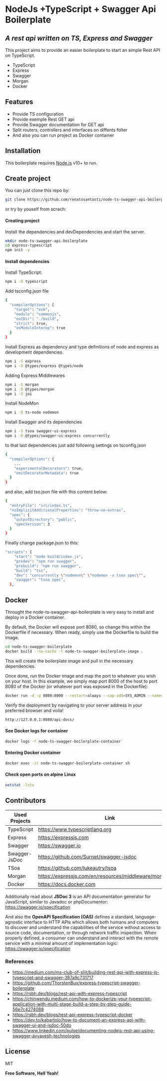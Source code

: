 # NodeJs +TypeScript + Swagger Api Boilerplate
## _A rest api written on TS, Express and Swagger_

This project aims to provide an easier boilerplate to start an simple Rest API on TypeScript.

- TypeScript
- Express
- Swagger
- Morgan
- Docker

## Features
- Provide TS configuration
- Provide exemple Rest GET api
- Provide Swagger documentation for GET api
- Split routers, controllers and interfaces on diffents folter
- And also you can run project as Docker container

## Installation

This boilerplate requires [Node.js](https://nodejs.org/) v10+ to run.

## Create project 
You can just clone this repo by:
```sh
git clone https://github.com/renatosantosti/node-ts-swagger-api-boilerplate
```
or try by youself from scrach:

#### Creating project 
Install the dependencies and devDependencies and start the server.

```sh
mkdir node-ts-swagger-api-boilerplate
cd express-typescript
npm init -y
```

#### Install dependencies
 Install TypeScript: 
 ```sh
 npm i -D typescript
 ```
 
 Add tsconfig.json file
```sh
{
  "compilerOptions": {
    "target": "es6",
    "module": "commonjs",
    "outDir": "./build",
    "strict": true,
    "esModuleInterop": true
  }
}
```

Install Express as dependency and type definitions of node and express as development dependencies.
```sh
npm i -S express
npm i -D @types/express @types/node
```

Adding Express Middlewares
```sh
npm i -S morgan
npm i -D @types/morgan
npm i -S joi
```

Install NodeMon
```sh
npm i -D ts-node nodemon
```

Install Swagger and its dependencies
```sh
npm i -S tsoa swagger-ui-express
npm i -D @types/swagger-ui-express concurrently
```
to that last dependencies just add following settings on tsconfig.json
```sh
{
  "compilerOptions": {
    ...
    "experimentalDecorators": true,
    "emitDecoratorMetadata": true
  }
}
```
and also, add tso.json file with this content below:
```sh
{
  "entryFile": "src/index.ts",
  "noImplicitAdditionalProperties": "throw-on-extras",
  "spec": {
    "outputDirectory": "public",
    "specVersion": 3
  }
}
```

Finally change package.json to this:
```sh
"scripts": {
    "start": "node build/index.js",
    "predev": "npm run swagger",
    "prebuild": "npm run swagger",
    "build": "tsc",
    "dev": "concurrently \"nodemon\" \"nodemon -x tsoa spec\"",
    "swagger": "tsoa spec",
  },
```
## Docker

Throught the  node-ts-swagger-api-boilerplate is very easy to install and deploy in a Docker container.

By default, the Docker will expose port 8080, so change this within the
Dockerfile if necessary. When ready, simply use the Dockerfile to
build the image.

```sh
cd node-ts-swagger-boilerplate
docker build --no-cache -t node-ts-swagger-boilerplate-image .
```

This will create the boilerplate image and pull in the necessary dependencies.

Once done, run the Docker image and map the port to whatever you wish on
your host. In this example, we simply map port 8000 of the host to
port 8080 of the Docker (or whatever port was exposed in the Dockerfile):

```sh
docker run -d -p 8080:8000 --restart=always --cap-add=SYS_ADMIN --name=node-ts-swagger-boilerplate-container node-ts-swagger-boilerplate-image
```

Verify the deployment by navigating to your server address in
your preferred browser and voila!

```sh
http://127.0.0.1:8080/api-docs/
```

#### See Docker logs for container
```sh
docker logs -f node-ts-swagger-boilerplate-container 
```

#### Entering Docker container 
```sh
docker exec -it node-ts-swagger-boilerplate-container sh
```
#### Check open ports on alpine Linux 
```sh
netstat -lntu
```

## Contributors

| Used Projects | Link |
| ------ | ------ |
| TypeScript | https://www.typescriptlang.org |
| Express | https://expressjs.com |
| Swagger | https://swagger.io |
| Swagger-JsDoc | https://github.com/Surnet/swagger-jsdoc |
| TSoa | https://github.com/lukeautry/tsoa |
| Morgan | https://expressjs.com/en/resources/middleware/morgan.html|
| Docker | https://docs.docker.com |

Additionally read about **JSDoc 3** is an API documentation generator for JavaScript, similar to Javadoc or phpDocumentor: https://swagger.io/specification

And also the **OpenAPI Specification (OAS)** defines a standard, language-agnostic interface to HTTP APIs which allows both humans and computers to discover and understand the capabilities of the service without access to source code, documentation, or through network traffic inspection. When properly defined, a consumer can understand and interact with the remote service with a minimal amount of implementation logic: https://swagger.io/specification

### References
 - https://medium.com/ms-club-of-sliit/building-rest-api-with-express-js-typescript-and-swagger-387a9c731717
 - https://github.com/ThorstenBux/express-typescript-swagger-boilerplate
 - https://rsbh.dev/blogs/rest-api-with-express-typescript
 - https://chinwendu.medium.com/how-to-dockerize-your-typescript-application-with-multi-stage-build-a-step-by-step-guide-56e7c4274088
 - https://rsbh.dev/blogs/rest-api-express-typescript-docker
 - https://dev.to/kabartolo/how-to-document-an-express-api-with-swagger-ui-and-jsdoc-50do
 - https://www.linkedin.com/pulse/documenting-nodejs-rest-api-using-swagger-avyavesh-technologies


## License

MIT

**Free Software, Hell Yeah!**
